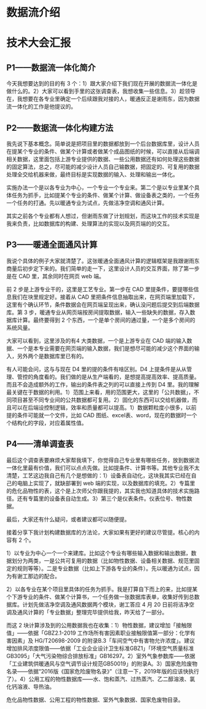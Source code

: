 # 数据流介绍

# 技术大会汇报

## P1——数据流一体化简介

今天我想要达到的目的有 3 个：1）跟大家介绍下我们现在开展的数据流一体化是做什么的。2）大家可以看到手里的这张调查表，我想收集一些信息。3）趁领导在，我想要在各专业里确定一个后续跟我对接的人，暖通反正是谢雨东，因为数据流一体化的工作是他提议的。

## P2——数据流一体化构建方法

我先说下基本概念。简单说是把项目里的数据都放到一个后台数据库里，设计人员在提某个专业的条件、做某个计算或者做某个成品图纸的时候，可以直接从后端调相关数据，这里面包括上游专业提供的数据、一些公用数据还有如何处理这些数据的固定算法，总之，尽可能的减少设计人员自己输数据，把固定的、可复用的数据处理全交给机器来做，最终目标是实现数据的输入、处理和输出一体化。

实施办法一个是以各专业为中心，一个专业一个专业来。第二个是以专业里某个具体任务为抓手，比如提某个专业的条件、做某个计算、做设备表之类的，一个任务一个任务的打通。先以暖通专业为试点，先做洁净空调和通风计算。

其实之前各个专业都有人想过，但谢雨东做了计划规划，而这块工作的技术实现是我来负责，比如数据库的构建、处理算法的实现以及网页端的的交互。

## P3——暖通全面通风计算

我说个具体的例子大家就清楚了。这张暖通全面通风计算的逻辑框架是我跟谢雨东商量后初步定下来的。我们简单的走一下，这里设计人员的交互界面，除了第一步是在 CAD 里，其余同时在网页 web 端。

前 2 步是上游专业干的，这里是工艺专业。第一步在 CAD 里提条件，要提哪些信息我们在块里规定好。接着从 CAD 里把条件信息抽取出来，在网页端里加载下，这里有个确认环节，条件数据会在网页端呈现出来，确认没问题后提交到后端数据库。第 3 步，暖通专业从网页端按房间提取数据，输入一些缺失的数据，存入数据库计算。最终要得到 2 个东西，一个是单个房间的通过量，一个是多个房间的系统风量。

大家可以看到，这里涉及的有4 大类数据，一个是上游专业在 CAD 端的输入数据、一个是本专业需要在网页端的输入数据，我们是想尽可能的减少这个界面的输入，另外两个是数据库里已有的。

有人可能会问，这与与现在 D4 里的提的条件有啥区别。D4 上提条件是从从管理、管控的角度看的。我们做的是从生产端看的，是想提高提高效率、提高质量。而且不会造成额外的工作，输出的条件表之列的可以直接上传到 D4 里。我的理解最关键在于数据的利用。1）范围上来看，用的范围更大，这里的「公共数据」，不同项目甚至不同专业间的公共数据都可复用。2）固化的东西可以交给机器做，而且可以在后端设控制逻辑，效率和质量都可以提高。1）数据颗粒度小很多，以前提的条件可能就一个文件，比如 CAD 图纸、excel表、word，现在的数据时一个个结构化的字段，对应着属性值。

## P4——清单调查表

最后这个调查表要麻烦大家帮我填下，你觉得自己专业里有哪些任务，放到数据流一体化里最有价值，我们可以点点先做。比如提条件、计算书等。其他专业我不太清楚，工艺这边我自己有几个是想做的：1）设备表自动化，这块我其实已经在自己的电脑上实现了，就缺部署到 web 端的实现，以及数据库的填充。2）专篇里的危化品物性的表，这个是上次师父你跟我提的，其实我也知道具体的技术实施路径。还有专篇里的设备表自动生成。3）第三个是仪表条件。仪表位号、物性数据。

最后，大家还有什么疑问，或者建议都可以随便提。

接着分享下我计划构建数据库的方法论，大家如果有更好的建议尽管提。核心的内容有 2 个。

1）以专业为中心一个一个来建库。比如这个专业有哪些输入数据和输出数据，数据划分为两类，一是公共可复用的数据（比如物性数据、设备相关数据、规范里固定的规则等等）。二是专业数据（比如上下游各专业的条件）。先以暖通为试点，因为有谢工那边的配合。

2）以各专业在某个项目里具体的任务为抓手。我是打算自下而上的来，比如提某个下游专业的条件、做某个计算书，一个任务做一张数据库表单，收集好传到总数据库。计划先做洁净空调及通风数据两个模块，谢工答应 4 月 20 日前将洁净空调及通风计算的「专业数据」整理完毕提供给我，昨天给了一部分。

而这 2 块计算涉及到的公用数据我也在收集：1）物性数据，建议增加「接触限值」——依据「GBZ2.1-2019 工作场所有害因素职业接触限值第一部分：化学有害因素」及 HG/T20698-2009 的附录B.3「车间空气中有害物允许浓度」。建议增加排风浓度限值——依据「工业企业设计卫生标准GBZ1」「环境空气质量标准GB3095」「大气污染物综合排放标准」GB16297。2）室外气象参数库——依据「工业建筑供暖通风与空气调节设计规范GB50019」的附录A。3）国家危险废物名录——依据“2016版《国家危险废物名录》”（注意一下，2019年版的应该快执行了）。4）公用工程的物性数据库——水、饱和蒸汽、过热蒸汽、乙二醇溶液、氯化钙溶液、导热油。

危化品物性数据、公用工程的物性数据、室外气象数据、国家危废物目录。
